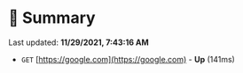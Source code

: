 # 📖 Summary
Last updated: **11/29/2021, 7:43:16 AM**

- `GET` [https://google.com](https://google.com) - **Up** (141ms)

